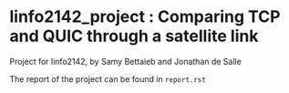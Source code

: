 # linfo2142_project : Comparing TCP and QUIC through a satellite link
Project for linfo2142, by Samy Bettaieb and Jonathan de Salle

The report of the project can be found in `report.rst`